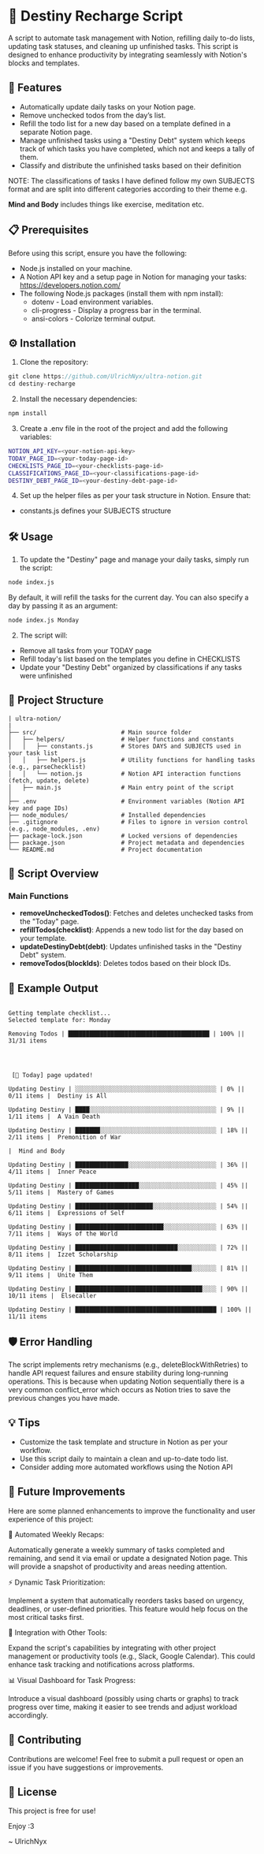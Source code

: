 # 📝 Destiny Recharge Script

A script to automate task management with Notion, refilling daily to-do lists, updating task statuses, and cleaning up unfinished tasks. This script is designed to enhance productivity by integrating seamlessly with Notion's blocks and templates.

## 🚀 Features

- Automatically update daily tasks on your Notion page.
- Remove unchecked todos from the day’s list.
- Refill the todo list for a new day based on a template defined in a separate Notion page.
- Manage unfinished tasks using a "Destiny Debt" system which keeps track of which tasks you have completed, which not and keeps a tally of them.
- Classify and distribute the unfinished tasks based on their definition

NOTE: The classifications of tasks I have defined follow my own SUBJECTS format and are split into different categories according to their theme e.g.

**Mind and Body** includes things like exercise, meditation etc.

## 📋 Prerequisites

Before using this script, ensure you have the following:

- Node.js installed on your machine.
- A Notion API key and a setup page in Notion for managing your tasks: https://developers.notion.com/
- The following Node.js packages (install them with npm install):
  - dotenv - Load environment variables.
  - cli-progress - Display a progress bar in the terminal.
  - ansi-colors - Colorize terminal output.

## ⚙️ Installation

1. Clone the repository:

```js
git clone https://github.com/UlrichNyx/ultra-notion.git
cd destiny-recharge
```

2. Install the necessary dependencies:

```js
npm install
```

3. Create a .env file in the root of the project and add the following variables:

```bash
NOTION_API_KEY=<your-notion-api-key>
TODAY_PAGE_ID=<your-today-page-id>
CHECKLISTS_PAGE_ID=<your-checklists-page-id>
CLASSIFICATIONS_PAGE_ID=<your-classifications-page-id>
DESTINY_DEBT_PAGE_ID=<your-destiny-debt-page-id>
```

4. Set up the helper files as per your task structure in Notion. Ensure that:

- constants.js defines your SUBJECTS structure

## 🛠️ Usage

1. To update the "Destiny" page and manage your daily tasks, simply run the script:

```bash
node index.js
```

By default, it will refill the tasks for the current day. You can also specify a day by passing it as an argument:

```bash
node index.js Monday
```

2. The script will:

- Remove all tasks from your TODAY page
- Refill today's list based on the templates you define in CHECKLISTS
- Update your "Destiny Debt" organized by classifications if any tasks were unfinished

## 📂 Project Structure

```
| ultra-notion/
|
├── src/                        # Main source folder
│   ├── helpers/                # Helper functions and constants
│   │   ├── constants.js        # Stores DAYS and SUBJECTS used in your task list
│   │   ├── helpers.js          # Utility functions for handling tasks (e.g., parseChecklist)
│   │   └── notion.js           # Notion API interaction functions (fetch, update, delete)
│   ├── main.js                 # Main entry point of the script
│
├── .env                        # Environment variables (Notion API key and page IDs)
├── node_modules/               # Installed dependencies
├── .gitignore                  # Files to ignore in version control (e.g., node_modules, .env)
├── package-lock.json           # Locked versions of dependencies
├── package.json                # Project metadata and dependencies
└── README.md                   # Project documentation
```

## 📝 Script Overview

### Main Functions

- **removeUncheckedTodos()**: Fetches and deletes unchecked tasks from the "Today" page.
- **refillTodos(checklist)**: Appends a new todo list for the day based on your template.
- **updateDestinyDebt(debt)**: Updates unfinished tasks in the "Destiny Debt" system.
- **removeTodos(blockIds)**: Deletes todos based on their block IDs.

## 🎨 Example Output

```

Getting template checklist...
Selected template for: Monday

Removing Todos | ████████████████████████████████████████ | 100% || 31/31 items




 [🎁 Today] page updated!

Updating Destiny | ░░░░░░░░░░░░░░░░░░░░░░░░░░░░░░░░░░░░░░░░ | 0% || 0/11 items |  Destiny is All

Updating Destiny | ████░░░░░░░░░░░░░░░░░░░░░░░░░░░░░░░░░░░░ | 9% || 1/11 items |  A Vain Death

Updating Destiny | ███████░░░░░░░░░░░░░░░░░░░░░░░░░░░░░░░░░ | 18% || 2/11 items |  Premonition of War

|  Mind and Body

Updating Destiny | ███████████████░░░░░░░░░░░░░░░░░░░░░░░░░ | 36% || 4/11 items |  Inner Peace

Updating Destiny | ██████████████████░░░░░░░░░░░░░░░░░░░░░░ | 45% || 5/11 items |  Mastery of Games

Updating Destiny | ██████████████████████░░░░░░░░░░░░░░░░░░ | 54% || 6/11 items |  Expressions of Self

Updating Destiny | █████████████████████████░░░░░░░░░░░░░░░ | 63% || 7/11 items |  Ways of the World

Updating Destiny | █████████████████████████████░░░░░░░░░░░ | 72% || 8/11 items |  Izzet Scholarship

Updating Destiny | █████████████████████████████████░░░░░░░ | 81% || 9/11 items |  Unite Them

Updating Destiny | ████████████████████████████████████░░░░ | 90% || 10/11 items |  Elsecaller

Updating Destiny | ████████████████████████████████████████ | 100% || 11/11 items
```

## 🛡️ Error Handling

The script implements retry mechanisms (e.g., deleteBlockWithRetries) to handle API request failures and ensure stability during long-running operations.
This is because when updating Notion sequentially there is a very common conflict_error which occurs as Notion tries to save the previous changes you have made.

## 💡 Tips

- Customize the task template and structure in Notion as per your workflow.
- Use this script daily to maintain a clean and up-to-date todo list.
- Consider adding more automated workflows using the Notion API

## 🔮 Future Improvements

Here are some planned enhancements to improve the functionality and user experience of this project:

📅 Automated Weekly Recaps:

Automatically generate a weekly summary of tasks completed and remaining, and send it via email or update a designated Notion page. This will provide a snapshot of productivity and areas needing attention.

⚡ Dynamic Task Prioritization:

Implement a system that automatically reorders tasks based on urgency, deadlines, or user-defined priorities. This feature would help focus on the most critical tasks first.

🔗 Integration with Other Tools:

Expand the script's capabilities by integrating with other project management or productivity tools (e.g., Slack, Google Calendar). This could enhance task tracking and notifications across platforms.

📊 Visual Dashboard for Task Progress:

Introduce a visual dashboard (possibly using charts or graphs) to track progress over time, making it easier to see trends and adjust workload accordingly.

## 🤝 Contributing

Contributions are welcome! Feel free to submit a pull request or open an issue if you have suggestions or improvements.

## 📄 License

This project is free for use!

Enjoy :3

~ UlrichNyx
